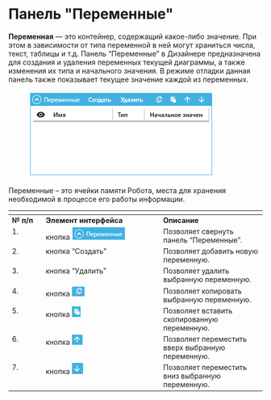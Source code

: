 # Панель "Переменные"

**Переменная** — это контейнер, содержащий какое-либо значение. При этом в зависимости от типа переменной в ней могут храниться числа, текст, таблицы и т.д.  Панель “Переменные” в Дизайнере предназначена для создания и удаления переменных текущей диаграммы, а также изменения их типа и начального значения. В режиме отладки данная панель также показывает текущее значение каждой из переменных.&#x20;

<figure><img src="../../../../.gitbook/assets/изображение (2) (1) (1).png" alt=""><figcaption></figcaption></figure>

Переменные – это ячейки памяти Робота, места для хранения необходимой в процессе его работы информации.

<table data-header-hidden><thead><tr><th width="53" valign="top"></th><th width="219" valign="top"></th><th valign="top"></th></tr></thead><tbody><tr><td valign="top"><strong>№ п/п</strong></td><td valign="top"><strong>Элемент интерфейса</strong></td><td valign="top"><strong>Описание</strong></td></tr><tr><td valign="top">1.</td><td valign="top">кнопка <img src="../../../../.gitbook/assets/2025-09-19_19-09-08.png" alt=""></td><td valign="top">Позволяет свернуть панель “Переменные”.</td></tr><tr><td valign="top">2.</td><td valign="top">кнопка “Создать”</td><td valign="top">Позволяет добавить новую переменную.</td></tr><tr><td valign="top">3.</td><td valign="top">кнопка “Удалить”</td><td valign="top">Позволяет удалить выбранную переменную.</td></tr><tr><td valign="top">4.</td><td valign="top">кнопка <img src="../../../../.gitbook/assets/2025-09-19_19-10-05.png" alt=""></td><td valign="top">Позволяет копировать выбранную переменную.</td></tr><tr><td valign="top">5.</td><td valign="top">кнопка <img src="../../../../.gitbook/assets/2025-09-19_19-17-36.png" alt=""></td><td valign="top">Позволяет вставить скопированную переменную.</td></tr><tr><td valign="top">6.</td><td valign="top">кнопка <img src="../../../../.gitbook/assets/2025-09-19_19-17-58 (1).png" alt=""></td><td valign="top">Позволяет переместить вверх выбранную переменную.</td></tr><tr><td valign="top">7.</td><td valign="top">кнопка <img src="../../../../.gitbook/assets/2025-09-19_19-18-14.png" alt=""></td><td valign="top">Позволяет переместить вниз выбранную переменную.</td></tr></tbody></table>
